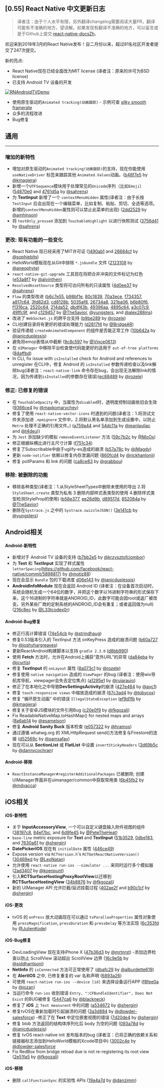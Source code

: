 ## [0.55] React Native 中文更新日志

> 译者注：由于个人水平有限，另外翻译changelog需要阅读大量PR，翻译可能有不准确的地方，望谅解。如果发现有翻译不准确的地方，可以留言或是于Github上提交:[react-native-docsZh](https://github.com/wlfcss/react-native-docsZh)。

欢迎来到2018年3月的React Native发布！自二月份以来，超过81名社区开发者提交了247次提交。

新的亮点:

- React Native现在已经全面改为MIT license (译者注：原来的许可为BSD license)
- 已支持 Android TV 设备的开发

[![RNAndroidTVDemo](images/0.jpg)](http://www.youtube.com/watch?v=EzIQErHhY20)

- 使用原生驱动的`Animated tracking(动画跟踪)` - 示例可查 [silky smooth framerate](https://t.co/dE1KST1i3g)
- 众多的流程改进
- Bug修复

## 通用
-------

### 增加的新特性

- 增加对原生驱动的`Animated tracking(动画跟踪)`的支持，现在你能使用`useNativeDriver` 标签来跟踪其他 `Animated.Values`动画。([b48f7e5](https://github.com/facebook/react-native/commit/b48f7e5) by [@kmagiera](https://github.com/kmagiera))
- 新增一个`UTFSequence`模块用于处理常见的`Unicode`序列（比如`Emoji`）([54870e0](https://github.com/facebook/react-native/commit/54870e0) and [4761d5a](https://github.com/facebook/react-native/commit/4761d5a) by [@sahrens](https://github.com/sahrens))
- 为 **TextInput** 新增了一个 `contextMenuHidden` 属性(译者注：由于长按`TextInput` 后会出现在一个编辑菜单，比如复制、粘贴、剪切、全选等选项。新增的`contextMenuHidden`属性则可以禁止此菜单的出现) ([2dd2529](https://github.com/facebook/react-native/commit/2dd2529) by [@amhinson](https://github.com/amhinson))
- 将 `testOnly_pressed` 添加到 `TouchableHighlight` 以进行快照测试 ([3756d41](https://github.com/facebook/react-native/commit/3756d41) by [@sahrens](https://github.com/sahrens))

### 更改: 现有功能的一些变化

- React Native 现已经采用了MIT许可证 ([1490ab1](https://github.com/facebook/react-native/commit/1490ab1) and [26684cf](https://github.com/facebook/react-native/commit/26684cf) by [@sophiebits](https://github.com/sophiebits))
- HelloWorld模板现在从Git中排除 `*.jsbundle` 文件 ([2123108](https://github.com/facebook/react-native/commit/2123108) by [@aneophyte](https://github.com/aneophyte))
- `react-native-git-upgrade` 工具现在将把合并冲突的文件标记为红色 ([e53a8f7](https://github.com/facebook/react-native/commit/e53a8f7) by [@alvinthen](https://github.com/alvinthen))
- `ResolvedAssetSource` 类型将可访问所有的只读属性 ([4d0ee37](https://github.com/facebook/react-native/commit/4d0ee37) by [@sahrens](https://github.com/sahrens))
- `Flow` 的类型改进 ([b6c7e55](https://github.com/facebook/react-native/commit/b6c7e55), [b98bf1e](https://github.com/facebook/react-native/commit/b98bf1e), [80c1839](https://github.com/facebook/react-native/commit/80c1839), [70a3ece](https://github.com/facebook/react-native/commit/70a3ece), [f734357](https://github.com/facebook/react-native/commit/f734357), [a817c64](https://github.com/facebook/react-native/commit/a817c64), [3fd82d3](https://github.com/facebook/react-native/commit/3fd82d3), [cd8128b](https://github.com/facebook/react-native/commit/cd8128b), [5035af8](https://github.com/facebook/react-native/commit/5035af8), [26734a8](https://github.com/facebook/react-native/commit/26734a8), [321ba06](https://github.com/facebook/react-native/commit/321ba06), [b6b80f6](https://github.com/facebook/react-native/commit/b6b80f6), [f1316ca](https://github.com/facebook/react-native/commit/f1316ca), [2520c64](https://github.com/facebook/react-native/commit/2520c64), [214da52](https://github.com/facebook/react-native/commit/214da52), [dbdf43b](https://github.com/facebook/react-native/commit/dbdf43b), [49396aa](https://github.com/facebook/react-native/commit/49396aa), [4895c64](https://github.com/facebook/react-native/commit/4895c64), [a3c07c9](https://github.com/facebook/react-native/commit/a3c07c9), [49ffc9f](https://github.com/facebook/react-native/commit/49ffc9f), and [c129457](https://github.com/facebook/react-native/commit/c129457) by [@TheSavior](https://github.com/TheSavior), [@yungsters](https://github.com/yungsters), and [@alex288ms](https://github.com/alex288ms))
- 改进了 `WebSocket.js` 的跨平台支持 ([b9be289](https://github.com/facebook/react-native/commit/b9be289) by [@rozele](https://github.com/rozele))
- CLI创建目录将有更好的错误处理能力 ([d2817f4](https://github.com/facebook/react-native/commit/d2817f4) by [@BridgeAR](https://github.com/BridgeAR))
- 验证传递给 `createAnimatedComponent` 的组件是否能正常工作 ([10b642a](https://github.com/facebook/react-native/commit/10b642a) by [@janicduplessis](https://github.com/janicduplessis))
- 避免将emoji表情从中截断 ([9c8c597](https://github.com/facebook/react-native/commit/9c8c597) by [@Vince0613](https://github.com/Vince0613))
- 在 `UIManager` 中移除平台检查使代码能更好的适用于 `out-of-tree platforms` ([84affbd](https://github.com/facebook/react-native/commit/84affbd))
- In CLI, fix issue with `isInstalled` check for Android and references to unregister 在CLI中，修复 Android 的 `isInstalled` 参数传递检查以及link解除bug(译者注：`react-native-link` 命令存在bug，会出现无法解除link的情况，因为传递到`isInstalled`的参数存在错误)([ec88489](https://github.com/facebook/react-native/commit/ec88489) by [@rozele](https://github.com/rozele))

### 修正: 已修复的错误

- 在 `TouchableOpacity` 中，当属性为`disabled`时，透明度控制动画依旧会生效([9366ce4](https://github.com/facebook/react-native/commit/9366ce4) by [@maxkomarychev](https://github.com/maxkomarychev))
- 修复了使用 `react-native-vector-icons` 时遇到的问题(译者注：1.将测试文件夹添加进 `.npmignore` 文件中，2.将默认黑名单添加到生成设置中，以防止 `Metro` 处理不正确的引用文件。)  ([a759a44](https://github.com/facebook/react-native/commit/a759a44) and [54dc11a](https://github.com/facebook/react-native/commit/54dc11a) by [@jeanlauliac](https://github.com/jeanlauliac) and [@t4deu](https://github.com/t4deu)))
- 为 `Jest` 添加缺少的模拟 `removeEventListener` 方法 ([59c7b2c](https://github.com/facebook/react-native/commit/59c7b2c) by [@MoOx](https://github.com/MoOx))
- 修正根据纵横比进行主尺寸计算 ([f751c34](https://github.com/facebook/react-native/commit/f751c34))
- 修复了Subscribable中由于uglify-es造成的崩溃 ([b57a78c](https://github.com/facebook/react-native/commit/b57a78c) by [@iMagdy](https://github.com/iMagdy))
- 更新 `node-notifier` 依赖以修复内存泄漏问题 ([860fcd4](https://github.com/facebook/react-native/commit/860fcd4) by [@rickhanlonii](https://github.com/rickhanlonii))
- 修复 pollParams 和 link 的问题 ([ca8ce83](https://github.com/facebook/react-native/commit/ca8ce83) by [@grabbou](https://github.com/grabbou))

### 移除: 被删除的功能

- 移除各种类型(译者注：1.从StyleSheetTypes中删除未使用的导出 2.将 `StyleSheet.create` 类型为私有 3.删除内部样式表类型的使用 4.删除样式类型检测StyleProp的使用) ([b58e377](https://github.com/facebook/react-native/commit/b58e377), [ee26d9b](https://github.com/facebook/react-native/commit/ee26d9b), [d89517d](https://github.com/facebook/react-native/commit/d89517d), [852084a](https://github.com/facebook/react-native/commit/852084a) by [@TheSavior](https://github.com/TheSavior))
- 删除在`Systrace.js` 之中的 `Systrace.swizzleJSON()` ([3e141cb](https://github.com/facebook/react-native/commit/3e141cb) by [@yungsters](https://github.com/yungsters))

## Android相关

#### Android-新特性

- 新增对于 Android TV 设备的支持 ([b7bb2e5](https://github.com/facebook/react-native/commit/b7bb2e5) by [@krzysztofciombor](https://github.com/krzysztofciombor))
- 为 **Text** 和 **TextInput** 实现了样式属性 `letterSpacing`(https://github.com/facebook/react-native/commit/5898817) by [@motiz88](https://github.com/motiz88))
- 现在会显示 `Bundle` 包的下载进度 [d06e143](https://github.com/facebook/react-native/commit/d06e143) by [@janicduplessis](https://github.com/janicduplessis))
- **AndroidInfoModule** 现在会返回 Android ID (译者注：在设备首次启动时，系统会随机生成一个64位的数字，并把这个数字以16进制字符串的形式保存下来，这个16进制的字符串就是ANDROID_ID，此数字可能会因root或返厂被改变。另外某些厂商的定制系统的ANDROID_ID会有重复；或者返回值为null) ([216c8ec](https://github.com/facebook/react-native/commit/216c8ec) by [@L33tcodex0r](https://github.com/L33tcodex0r))

#### Android-Bug修复

- 修正行高计算错误 ([74e54cb](https://github.com/facebook/react-native/commit/74e54cb) by [@strindhaug](https://github.com/strindhaug))
- 修复0.53版本引入的 TextInput 方法 onKeyPress 造成的崩溃问题  ([b60a727](https://github.com/facebook/react-native/commit/b60a727) by [@joshyhargreaves](https://github.com/joshyhargreaves))
- 更新ReactAndroid构建脚本以支持 `gradle 2.3.0` ([d8bb990](https://github.com/facebook/react-native/commit/d8bb990))
- 使用 **Fetch** 方法时，允许在Android上捕获“意外URL”的异常 ([da84eba](https://github.com/facebook/react-native/commit/da84eba) by [@jcurtis](https://github.com/jcurtis))
- 修复 **TextInput** 的 `onLayout` 属性 ([8a073c1](https://github.com/facebook/react-native/commit/8a073c1) by [@rozele](https://github.com/rozele))
- 修复使用 `native navigation` 造成的 `ViewPager` 的bug (译者注：使用wix导航库导航，viewpager会失去定位焦点)  ([a1295e1](https://github.com/facebook/react-native/commit/a1295e1) by [@ruiaraujo](https://github.com/ruiaraujo))
- 修正了在本地化之中导致**DevSettingsActivity**的崩溃 ([427e464](https://github.com/facebook/react-native/commit/427e464) by [@ayc1](https://github.com/ayc1))
- 修复 `touch-responsive views` 中缩放造成的崩溃 ([67c3ad4](https://github.com/facebook/react-native/commit/67c3ad4) by [@tobycox](https://github.com/tobycox))
- 修复 “循环原生动画” 中的错误 `IllegalStateException` ([ef9d1fb](https://github.com/facebook/react-native/commit/ef9d1fb) by [@kmagiera](https://github.com/kmagiera))
- 修复关于安卓JS模块的文件引用Bug ([c20e0f9](https://github.com/facebook/react-native/commit/c20e0f9) by [@fkgozali](https://github.com/fkgozali))
- Fix ReadableNativeMap.toHashMap() for nested maps and arrays ([8a6ab14](https://github.com/facebook/react-native/commit/8a6ab14) by [@esamelson](https://github.com/esamelson))
- 修复 **Android Sanity Buck** 版本检查 ([e057322](https://github.com/facebook/react-native/commit/e057322) by [@hramos](https://github.com/hramos))
- 通过遵循 whatwg.org 的 XMLHttpRequest send()方法修复与Firestore的连接 ([d52569c](https://github.com/facebook/react-native/commit/d52569c) by [@samsafay](https://github.com/samsafay))
- 现在可以从 **SectionList** 或 **FlatList** 中设置 `invertStickyHeaders` ([3d69b5c](https://github.com/facebook/react-native/commit/3d69b5c) by [@dannycochran](https://github.com/dannycochran))

#### Android-移除

- `ReactInstanceManager#registerAdditionalPackages` 已被删除; 创建UIManager界面并在uimanager/common中获取常用类 ([6b45fb2](https://github.com/facebook/react-native/commit/6b45fb2) by [@mdvacca](https://github.com/mdvacca))


## iOS相关

#### iOS-新特性

- 关于 **InputAccessoryView**, 一个可以自定义键盘输入附件视图的组件 ([38197c8](https://github.com/facebook/react-native/commit/38197c8), [84ef7bc](https://github.com/facebook/react-native/commit/84ef7bc), and [6d9fe45](https://github.com/facebook/react-native/commit/6d9fe45) by [@PeteTheHeat](https://github.com/PeteTheHeat))
- `base-line` metric exposure for **Text** and **TextInput** ([51b3529](https://github.com/facebook/react-native/commit/51b3529), [0dbe183](https://github.com/facebook/react-native/commit/0dbe183), and [7630a61](https://github.com/facebook/react-native/commit/7630a61) by [@shergin](https://github.com/shergin))
- **DatePickerIOS** 现在有 `initialDate` 属性 ([446ce49](https://github.com/facebook/react-native/commit/446ce49))
- Expose version via `RCTVersion.h`'s `RCTGetReactNativeVersion()` ([30469ed](https://github.com/facebook/react-native/commit/30469ed) by [@LeoNatan](https://github.com/LeoNatan))
- 允许使用 `react-native run-ios --simulator ...` 来同时运行多个模拟器 ([2ad3407](https://github.com/facebook/react-native/commit/2ad3407) by [@koenpunt](https://github.com/koenpunt))
- 引入**RCTSurfaceHostingProxyRootView**以迁移到**RCTSurfaceHostingView** ([34b8876](https://github.com/facebook/react-native/commit/34b8876) by [@fkgozali](https://github.com/fkgozali))
- 新的 UIManager API 允许拦截/延迟挂载过程 ([402ae2f](https://github.com/facebook/react-native/commit/402ae2f) and [b90c1cf](https://github.com/facebook/react-native/commit/b90c1cf) by [@shergin](https://github.com/shergin))



#### iOS-更改

- tvOS 的 `onPress` 放大动画现在可以通过 `tvParallaxProperties` 属性对象使用 `pressMagnification`, `pressDuration` 和 `pressDelay` 等方法实现 ([6c353fd](https://github.com/facebook/react-native/commit/6c353fd) by [@JulienKode](https://github.com/JulienKode))


#### iOS-Bug修复

- DevLoadingView 现在支持iPhone X ([47b36d3](https://github.com/facebook/react-native/commit/47b36d3) by [@mrtnrst](https://github.com/mrtnrst))
-添加边界检查以防止 ScrollView 滚动超出 ScrollView 边界 ([16c9e5b](https://github.com/facebook/react-native/commit/16c9e5b) by [@siddhantsoni](https://github.com/siddhantsoni))
- **NetInfo** 的 `isConnected` 方法可正常使用了 ([dbafc29](https://github.com/facebook/react-native/commit/dbafc29) by [@alburdette619](https://github.com/alburdette619))
- 在 **AlertIOS** 之中, 已修复重复的 var 名称声明 ([6893a26](https://github.com/facebook/react-native/commit/6893a26))
- 可使用 `react-native run-ios --device [id]` 来选择设备运行APP ([f8fee0a](https://github.com/facebook/react-native/commit/f8fee0a) by [@jozan](https://github.com/jozan))
- 当运行命令 `run-ios` 收到错误 `Entry, ":CFBundleIdentifier", Does Not Exist` 的BUG被修复  ([5447ca6](https://github.com/facebook/react-native/commit/5447ca6) by [@blackneck](https://github.com/blackneck))
- 修复了 **iOS** 上 `Text measurent` 中的问题 ([a534672](https://github.com/facebook/react-native/commit/a534672) by [@shergin](https://github.com/shergin))
- 修复tvOS在重新加载时引起崩溃的问题 ([3a3d884](https://github.com/facebook/react-native/commit/3a3d884) by [@dlowder-salesforce](https://github.com/dlowder-salesforce))
-修正了在 **Text** 中定位嵌套视图的错误 ([7d20de4](https://github.com/facebook/react-native/commit/7d20de4) by [@shergin](https://github.com/shergin))
- 修复 blob 方法返回的结构体序列化后 body 为空的问题 ([093a78d](https://github.com/facebook/react-native/commit/093a78d) by [@janicduplessis](https://github.com/janicduplessis))
- 修复 tvOS react-native init 发布版本的bug (译者注：已将正确的依赖关系和链接器标志添加到HelloWorld模板的Xcode项目中) ([3002c4e](https://github.com/facebook/react-native/commit/3002c4e) by [@dlowder-salesforce](https://github.com/dlowder-salesforce)
- Fix RedBox from bridge reload due is not re-registering its root view ([2e51fa5](https://github.com/facebook/react-native/commit/2e51fa5) by [@fkgozali](https://github.com/fkgozali))


#### iOS-移除

- 删除 `callFunctionSync` 的实验性 APIs ([19a4a7d](https://github.com/facebook/react-native/commit/19a4a7d) by [@danzimm](https://github.com/danzimm))